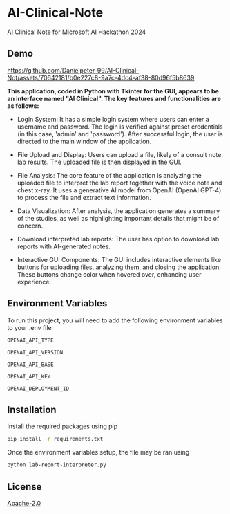 # AI-Clinical-Note
AI Clinical Note for Microsoft AI Hackathon 2024

## Demo

https://github.com/Danielpeter-99/AI-Clinical-Not/assets/70642181/b0e227c8-9a7c-4dc4-af38-80d96f5b8639

**This application, coded in Python with Tkinter for the GUI, appears to be an interface named "AI Clinical". The key features and functionalities are as follows:**

- Login System: It has a simple login system where users can enter a username and password. The login is verified against preset credentials (in this case, 'admin' and 'password'). After successful login, the user is directed to the main window of the application.

- File Upload and Display: Users can upload a file, likely of a consult note, lab results. The uploaded file is then displayed in the GUI.

- File Analysis: The core feature of the application is analyzing the uploaded file to interpret the lab report together with the voice note and chest x-ray. It uses a generative AI model from OpenAI (OpenAI GPT-4) to process the file and extract text information.

- Data Visualization: After analysis, the application generates a summary of the studies, as well as highlighting important details that might be of concern.

- Download interpreted lab reports: The user has option to download lab reports with AI-generated notes.

- Interactive GUI Components: The GUI includes interactive elements like buttons for uploading files, analyzing them, and closing the application. These buttons change color when hovered over, enhancing user experience.

## Environment Variables

To run this project, you will need to add the following environment variables to your .env file

`OPENAI_API_TYPE`

`OPENAI_API_VERSION`

`OPENAI_API_BASE`

`OPENAI_API_KEY`

`OPENAI_DEPLOYMENT_ID`

## Installation

Install the required packages using pip

```bash
pip install -r requirements.txt
```

Once the environment variables setup, the file may be ran using


```bash
python lab-report-interpreter.py
```

## License

[Apache-2.0](https://github.com/Danielpeter-99/AI-Clinical-Note?tab=Apache-2.0-1-ov-file#readme)

